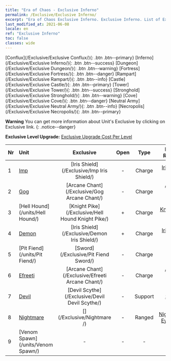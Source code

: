 ```yaml
---
title: "Era of Chaos - Exclusive Inferno"
permalink: /Exclusive/Exclusive Inferno/
excerpt: "Era of Chaos Exclusive Inferno. Exclusive Inferno. List of Exclusive Inferno in Era of Chaos"
last_modified_at: 2021-06-08
locale: en
ref: "Exclusive Inferno"
toc: false
classes: wide
---
```

 [Conflux](/Exclusive/Exclusive Conflux/){: .btn .btn--primary} [Inferno](/Exclusive/Exclusive Inferno/){: .btn .btn--success} [Dungeon](/Exclusive/Exclusive Dungeon/){: .btn .btn--warning} [Fortress](/Exclusive/Exclusive Fortress/){: .btn .btn--danger} [Rampart](/Exclusive/Exclusive Rampart/){: .btn .btn--info} [Castle](/Exclusive/Exclusive Castle/){: .btn .btn--primary} [Tower](/Exclusive/Exclusive Tower/){: .btn .btn--success} [Stronghold](/Exclusive/Exclusive Stronghold/){: .btn .btn--warning} [Cove](/Exclusive/Exclusive Cove/){: .btn .btn--danger} [Neutral Army](/Exclusive/Exclusive Neutral Army/){: .btn .btn--info} [Necropolis](/Exclusive/Exclusive Necropolis/){: .btn .btn--primary} 

**Warning** You can get more information about Unit's Exclusive by clicking on Exclusive link. 
{: .notice--danger}

 **Exclusive Level Upgrade:** [Exclusive Upgrade Cost Per Level](/Exclusive/ExclusiveUpgradeCostPerLevel/)

  | Nr |         Unit        | Exclusive | Open  |    Type   |  Item to Rank UP      |  Skin   |
  |:---|:--------------------|:-------------:|:-----:|:---------:|:---------------------:|:-------:|
  | 1  | [Imp](/units/Imp/) | [Iris Shield](/Exclusive/Imp Iris Shield/) | - | Charge | [Iris Shield Token](/Items/con_913/) | - |
  | 2  | [Gog](/units/Gog/) | [Arcane Chant](/Exclusive/Gog Arcane Chant/) | - | Charge | [Arcane Chant Token](/Items/con_915/) | - |
  | 3  | [Hell Hound](/units/Hell Hound/) | [Knight Pike](/Exclusive/Hell Hound Knight Pike/) | + | Charge | [Knight Pike Token](/Items/con_916/) | - |
  | 4  | [Demon](/units/Demon/) | [Iris Shield](/Exclusive/Demon Iris Shield/) | + | Charge | [Iris Shield Token](/Items/con_913/) | - |
  | 5  | [Pit Fiend](/units/Pit Fiend/) | [Sword](/Exclusive/Pit Fiend Sword/) | - | Charge | [Sword Token](/Items/con_912/) | - |
  | 6  | [Efreeti](/units/Efreeti/) | [Arcane Chant](/Exclusive/Efreeti Arcane Chant/) | - | Charge | [Arcane Chant Token](/Items/con_915/) | - |
  | 7  | [Devil](/units/Devil/) | [Devil Scythe](/Exclusive/Devil Devil Scythe/) | - | Support | [Devil Scythe Token](/Items/con_984/) | [Devil Scythe Special Skin](/Items/con_652/) |
  | 8  | [Nightmare](/units/Nightmare/) | [](/Exclusive/Nightmare /) | - | Ranged | [Nightmare's Eye Token](/Items/con_985/) | [Tool_250809](/Items/con_653/) |
  | 9  | [Venom Spawn](/units/Venom Spawn/) | - | - | - | none | none |
